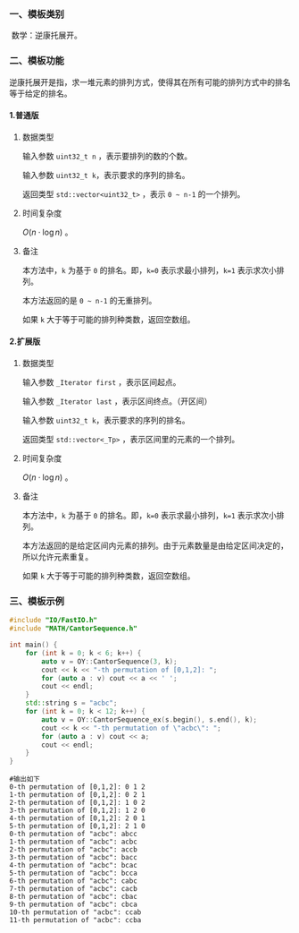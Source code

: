### 一、模板类别

​	数学：逆康托展开。

### 二、模板功能

​	逆康托展开是指，求一堆元素的排列方式，使得其在所有可能的排列方式中的排名等于给定的排名。

#### 1.普通版

1. 数据类型

   输入参数 `uint32_t n` ，表示要排列的数的个数。

   输入参数 `uint32_t k`，表示要求的序列的排名。

   返回类型 `std::vector<uint32_t>` ，表示 `0 ~ n-1`  的一个排列。

2. 时间复杂度

   $O(n\cdot\log n)$ 。

3. 备注

   本方法中，`k` 为基于 `0` 的排名。即，`k=0` 表示求最小排列，`k=1` 表示求次小排列。
   
   本方法返回的是 `0 ~ n-1` 的无重排列。
   
   如果 `k` 大于等于可能的排列种类数，返回空数组。

#### 2.扩展版

1. 数据类型

   输入参数 `_Iterator first` ，表示区间起点。

   输入参数 `_Iterator last` ，表示区间终点。（开区间）

   输入参数 `uint32_t k`，表示要求的序列的排名。

   返回类型 `std::vector<_Tp>` ，表示区间里的元素的一个排列。

2. 时间复杂度

   $O(n\cdot\log n)$ 。

3. 备注

   本方法中，`k` 为基于 `0` 的排名。即，`k=0` 表示求最小排列，`k=1` 表示求次小排列。

   本方法返回的是给定区间内元素的排列。由于元素数量是由给定区间决定的，所以允许元素重复。

   如果 `k` 大于等于可能的排列种类数，返回空数组。


### 三、模板示例

```c++
#include "IO/FastIO.h"
#include "MATH/CantorSequence.h"

int main() {
    for (int k = 0; k < 6; k++) {
        auto v = OY::CantorSequence(3, k);
        cout << k << "-th permutation of [0,1,2]: ";
        for (auto a : v) cout << a << ' ';
        cout << endl;
    }
    std::string s = "acbc";
    for (int k = 0; k < 12; k++) {
        auto v = OY::CantorSequence_ex(s.begin(), s.end(), k);
        cout << k << "-th permutation of \"acbc\": ";
        for (auto a : v) cout << a;
        cout << endl;
    }
}
```

```
#输出如下
0-th permutation of [0,1,2]: 0 1 2 
1-th permutation of [0,1,2]: 0 2 1 
2-th permutation of [0,1,2]: 1 0 2 
3-th permutation of [0,1,2]: 1 2 0 
4-th permutation of [0,1,2]: 2 0 1 
5-th permutation of [0,1,2]: 2 1 0 
0-th permutation of "acbc": abcc
1-th permutation of "acbc": acbc
2-th permutation of "acbc": accb
3-th permutation of "acbc": bacc
4-th permutation of "acbc": bcac
5-th permutation of "acbc": bcca
6-th permutation of "acbc": cabc
7-th permutation of "acbc": cacb
8-th permutation of "acbc": cbac
9-th permutation of "acbc": cbca
10-th permutation of "acbc": ccab
11-th permutation of "acbc": ccba

```

